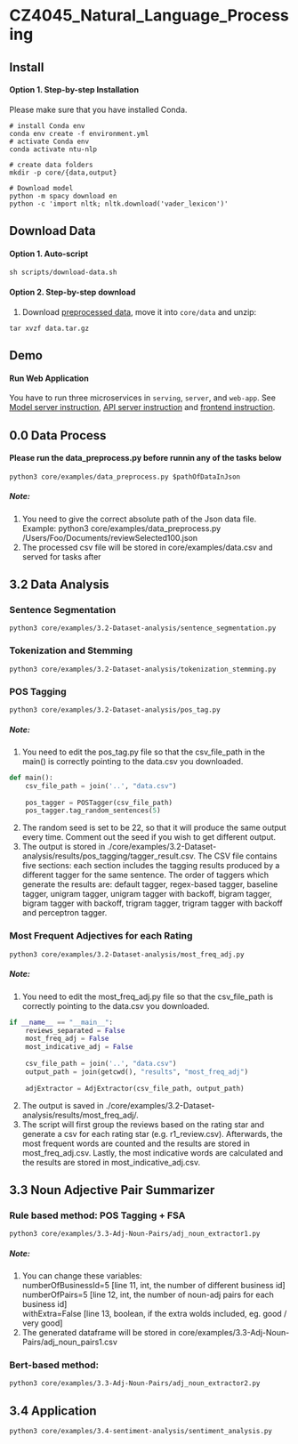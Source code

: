 # CZ4045_Natural_Language_Processing

## Install

#### Option 1. Step-by-step Installation
Please make sure that you have installed Conda.
```shell script
# install Conda env
conda env create -f environment.yml
# activate Conda env
conda activate ntu-nlp

# create data folders
mkdir -p core/{data,output}

# Download model
python -m spacy download en
python -c 'import nltk; nltk.download('vader_lexicon')'
```

## Download Data

#### Option 1. Auto-script
```shell script
sh scripts/download-data.sh
```

#### Option 2. Step-by-step download
1. Download [preprocessed data](https://drive.google.com/open?id=1pkvBtO7B8suZx-tYttlUNcCoP4WPsWLr), move it into `core/data`
and unzip:
```shell script
tar xvzf data.tar.gz
```

## Demo
#### Run Web Application
You have to run three microservices in `serving`, `server`, and `web-app`. See 
[Model server instruction](serving/README.md), [API server instruction](server/README.md) and [frontend instruction](web-app/README.md).

## 0.0 Data Process
#### Please run the data_preprocess.py before runnin any of the tasks below
```shell script
python3 core/examples/data_preprocess.py $pathOfDataInJson
```
##### Note: 
1. You need to give the correct absolute path of the Json data file.
    Example: python3 core/examples/data_preprocess.py /Users/Foo/Documents/reviewSelected100.json
2. The processed csv file will be stored in core/examples/data.csv and served for tasks after

## 3.2 Data Analysis

### Sentence Segmentation
```shell script
python3 core/examples/3.2-Dataset-analysis/sentence_segmentation.py
```
### Tokenization and Stemming
```shell script
python3 core/examples/3.2-Dataset-analysis/tokenization_stemming.py
```
### POS Tagging
```shell script
python3 core/examples/3.2-Dataset-analysis/pos_tag.py 
```
##### Note:
1. You need to edit the pos_tag.py file so that the csv_file_path in the main() is correctly pointing to the data.csv you downloaded.  <br/>
```python
def main():  
    csv_file_path = join('..', "data.csv")  
  
    pos_tagger = POSTagger(csv_file_path)  
    pos_tagger.tag_random_sentences(5) 
```
2. The random seed is set to be 22, so that it will produce the same output every time. Comment out the seed if you wish to get different output.  <br/>
3. The output is stored in ./core/examples/3.2-Dataset-analysis/results/pos_tagging/tagger_result.csv. The CSV file contains five sections: each section includes the tagging results produced by a different tagger for the same sentence. The order of taggers which generate the results are: default tagger, regex-based tagger, baseline tagger, unigram tagger, unigram tagger with backoff, bigram tagger, bigram tagger with backoff, trigram tagger, trigram tagger with backoff and perceptron tagger.   <br/>


### Most Frequent Adjectives for each Rating

```shell script
python3 core/examples/3.2-Dataset-analysis/most_freq_adj.py
```

##### Note:
1. You need to edit the most_freq_adj.py file so that the csv_file_path is correctly pointing to the data.csv you downloaded.   <br/>

```python
if __name__ == "__main__":  
    reviews_separated = False  
    most_freq_adj = False  
    most_indicative_adj = False  
  
    csv_file_path = join('..', "data.csv")  
    output_path = join(getcwd(), "results", "most_freq_adj")  
  
    adjExtractor = AdjExtractor(csv_file_path, output_path)
```

2. The output is saved in ./core/examples/3.2-Dataset-analysis/results/most_freq_adj/.   <br/>
3. The script will first group the reviews based on the rating star and generate a csv for each rating star (e.g. r1_review.csv). Afterwards, the most frequent words are counted and the results are stored in most_freq_adj.csv. Lastly, the most indicative words are calculated and the results are stored in most_indicative_adj.csv.   <br/>

## 3.3 Noun Adjective Pair Summarizer
### Rule based method: POS Tagging + FSA

```shell script
python3 core/examples/3.3-Adj-Noun-Pairs/adj_noun_extractor1.py  
``` 

##### Note:
1. You can change these variables: <br/>
    numberOfBusinessId=5 [line 11, int, the number of different business id] <br/>
    numberOfPairs=5 [line 12, int, the number of noun-adj pairs for each business id] <br/>
    withExtra=False [line 13, boolean, if the extra wolds included, eg. good / very good] <br/>
2. The generated dataframe will be stored in core/examples/3.3-Adj-Noun-Pairs/adj_noun_pairs1.csv <br/>


### Bert-based method: 
```shell script
python3 core/examples/3.3-Adj-Noun-Pairs/adj_noun_extractor2.py 
```

## 3.4 Application
```shell script
python3 core/examples/3.4-sentiment-analysis/sentiment_analysis.py
```

